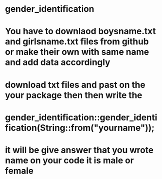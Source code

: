 # gender_identification

# You have to downlaod boysname.txt and girlsname.txt files from github or make their own with same name and add data accordingly
# download txt files and past on the your package then then write the 
# gender_identification::gender_identification(String::from("yourname"));
# it will be give answer that you wrote name on your code it is male or female 
